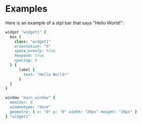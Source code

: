 # Examples

Here is an example of a stpl bar that says "Hello World!":

```ruby
widget "widget1" {
  box {
    class: "widget1"
    orientation: "h"
    space_evenly: true
    hexpand: true
    spacing: 5
  } {
      label {
        text: "Hello World!"
      }
  }
}

window "main_window" {
  monitor: 0
  windowtype: "dock"
  geometry: { x: "0" y: "0" width: "20px" height: "20px" }
} "widget1"
```
